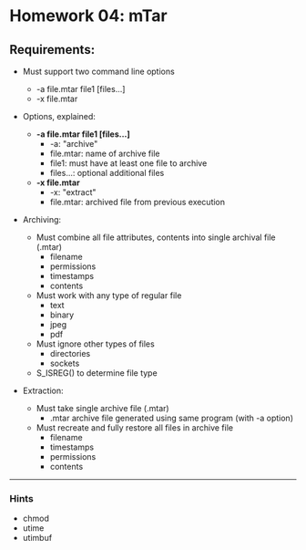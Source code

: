 # Homework 04: mTar

## Requirements:

- Must support two command line options

  - -a file.mtar file1 [files...]
  - -x file.mtar

- Options, explained:

  - **-a file.mtar file1 [files...]**
    - -a: "archive"
    - file.mtar: name of archive file
    - file1: must have at least one file to archive
    - files...: optional additional files
  - **-x file.mtar**
    - -x: "extract"
    - file.mtar: archived file from previous execution

- Archiving:

  - Must combine all file attributes, contents into single archival file (.mtar)
    - filename
    - permissions
    - timestamps
    - contents
  - Must work with any type of regular file
    - text
    - binary
    - jpeg
    - pdf
  - Must ignore other types of files
    - directories
    - sockets
  - S_ISREG() to determine file type

- Extraction:
  - Must take single archive file (.mtar)
    - .mtar archive file generated using same program (with -a option)
  - Must recreate and fully restore all files in archive file
    - filename
    - timestamps
    - permissions
    - contents

---

### Hints

- chmod
- utime
- utimbuf
